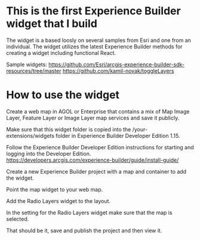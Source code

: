 # This is the first Experience Builder widget that I build

The widget is a based loosly on several samples from Esri and one from an individual. The widget utilizes the latest Experience Builder methods for creating a widget including functional React.

Sample widgets:
https://github.com/Esri/arcgis-experience-builder-sdk-resources/tree/master
https://github.com/kamil-novak/toggleLayers

# How to use the widget

Create a web map in AGOL or Enterprise that contains a mix of Map Image Layer, Feature Layer or Image Layer map services and save it publicly.

Make sure that this widget folder is copied into the /your-extensions/widgets folder in Experience Builder Developer Edition 1.15.

Follow the Experience Builder Developer Edition instructions for starting and logging into the Developer Edition.
https://developers.arcgis.com/experience-builder/guide/install-guide/

Create a new Experience Builder project with a map and container to add the widget.

Point the map widget to your web map.

Add the Radio Layers widget to the layout.

In the setting for the Radio Layers widget make sure that the map is selected.

That should be it, save and publish the project and then view it.
